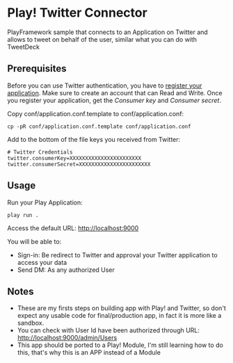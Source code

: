 # Play! Twitter Connector

PlayFramework sample that connects to an Application on Twitter and allows to tweet on behalf of the user, similar what you can do with TweetDeck

## Prerequisites

Before you can use Twitter authentication, you have to [register your application](http://developer.twitter.com/apps/new).
Make sure to create an account that can Read and Write.
Once you register your application, get the *Consumer key* and *Consumer secret*.

Copy conf/application.conf.template to conf/application.conf:

	cp -pR conf/application.conf.template conf/application.conf
	
Add to the bottom of the file keys you received from Twitter:

	# Twitter Credentials
	twitter.consumerKey=XXXXXXXXXXXXXXXXXXXXXXX
	twitter.consumerSecret=XXXXXXXXXXXXXXXXXXXXXXX
	
## Usage

Run your Play Application:

	play run .
	
Access the default URL: [http://localhost:9000](http://localhost:9000)

You will be able to:

- Sign-in: Be redirect to Twitter and approval your Twitter application to access your data
- Send DM: As any authorized User

## Notes

* These are my firsts steps on building app with Play! and Twitter, so don't expect any usable code for final/production app,  in fact it is more like a sandbox.
* You can check with User Id have been authorized through URL: [http://localhost:9000/admin/Users](http://localhost:9000/admin/Users)
* This app should be ported to a Play! Module, I'm still learning how to do this, that's why this is an APP instead of a Module
